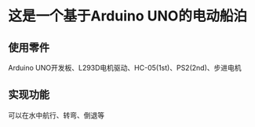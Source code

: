 # 这是一个基于Arduino UNO的电动船泊
## 使用零件
Arduino UNO开发板、L293D电机驱动、HC-05(1st)、PS2(2nd)、步进电机
## 实现功能
可以在水中航行、转弯、倒退等
